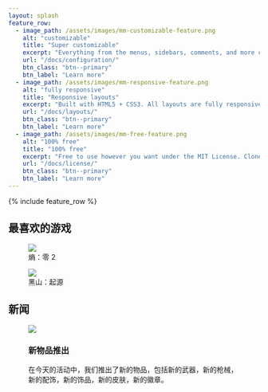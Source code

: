 ```yaml
---
layout: splash
feature_row:
  - image_path: /assets/images/mm-customizable-feature.png
    alt: "customizable"
    title: "Super customizable"
    excerpt: "Everything from the menus, sidebars, comments, and more can be configured or set with YAML Front Matter."
    url: "/docs/configuration/"
    btn_class: "btn--primary"
    btn_label: "Learn more"
  - image_path: /assets/images/mm-responsive-feature.png
    alt: "fully responsive"
    title: "Responsive layouts"
    excerpt: "Built with HTML5 + CSS3. All layouts are fully responsive with helpers to augment your content."
    url: "/docs/layouts/"
    btn_class: "btn--primary"
    btn_label: "Learn more"
  - image_path: /assets/images/mm-free-feature.png
    alt: "100% free"
    title: "100% free"
    excerpt: "Free to use however you want under the MIT License. Clone it, fork it, customize it... whatever!"
    url: "/docs/license/"
    btn_class: "btn--primary"
    btn_label: "Learn more"      
---
```

<body>
<!-- <div>
<canvas class="zdog-canvas" width="600" height="600"></canvas>
</div>
<script src="https://unpkg.com/zdog@1/dist/zdog.dist.min.js"></script>
<script src="assets/js/obsfm/largelambdalogo.js"></script> -->
<div class="container">
<canvas class="zdog-canvas" width="60" height="60"></canvas>
<div class="text" id="randomText"></div>
</div>
<script src="assets/js/obsfm/randomtext.js"></script>
<script src="https://unpkg.com/zdog@1/dist/zdog.dist.min.js"></script>
<script src="assets/js/obsfm/lambdalogo.js"></script>
</body>


{% include feature_row %}


<body>
<div class="wrapper">

<h2><strong>最喜欢的游戏</strong></h2>

<div class="cards">

<figure class="card">

<img src="https://steamcdn-a.akamaihd.net/steam/apps/1583720/library_600x900_2x.jpg" />

<figcaption>熵：零 2</figcaption>

</figure>

<figure class="card">

<img src="https://steamcdn-a.akamaihd.net/steam/apps/362890/library_600x900_2x.jpg" />

<figcaption>黑山：起源</figcaption>

</figure>

</div>

<h2><strong>新闻</strong></h2>

<div class="news">

<figure class="article">

<img src="{{ site.url }}{{ site.baseurl }}/assets/images/posts/Screenshot-20231125211946.png" />

<figcaption>

<h3>新物品推出</h3>

<p>

在今天的活动中，我们推出了新的物品，包括新的武器，新的枪械，新的配饰，新的饰品，新的皮肤，新的徽章。

</p>

</figcaption>
</figure>

</div>

</div>
</body>

